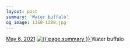 ```yaml
---
layout: post
summary: 'Water buffalo'
og_image: 1368-1280.jpg
---
```


<p>
  <time>
    <a href="/1368">May 6, 2021</a>
  </time>
  <a href="/1368">
    <img src="{{ site.assets_url }}/1368-640.jpg" srcset="{{ site.assets_url }}/1368-320.jpg 320w, {{ site.assets_url }}/1368-640.jpg 640w, {{ site.assets_url }}/1368-960.jpg 960w, {{ site.assets_url }}/1368-1280.jpg 1280w" sizes="(min-width: 700px) 50vw, calc(100vw - 2rem)" alt="{{ page.summary }}" />
  </a>
  <span>Water buffalo</span>
</p>
